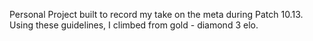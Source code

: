 Personal Project built to record my take on the meta during Patch 10.13.
Using these guidelines, I climbed from gold - diamond 3 elo.
